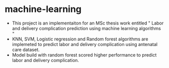 # machine-learning
- This project is an implementaiton for an MSc thesis work entitled " Labor and delivery complication prediction using machine learning algorithms "
- KNN, SVM, Logistic regression and Random forest algorithms are implemeted to predict labor and delivery complication using antenatal care dataset.
- Model build with random forest scored higher performance to predict labor and delivery complication.
